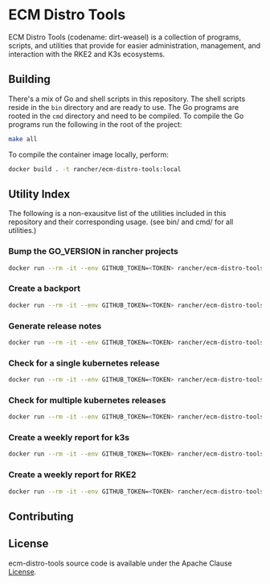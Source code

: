 # ECM Distro Tools

ECM Distro Tools (codename: dirt-weasel) is a collection of programs, scripts, and utilities that provide for easier administration, management, and interaction with the RKE2 and K3s ecosystems.

## Building
There's a mix of Go and shell scripts in this repository. The shell scripts reside in the `bin` directory and are ready to use. The Go programs are rooted in the `cmd` directory and need to be compiled. To compile the Go programs run the following in the root of the project:

```sh
make all
```
To compile the container image locally, perform:

```sh
docker build . -t rancher/ecm-distro-tools:local
```
## Utility Index 
The following is a non-exausitve list of the utilities included in this repository and their corresponding usage.
(see bin/ and cmd/ for all utilities.)

### Bump the GO_VERSION in rancher projects
```sh
docker run --rm -it --env GITHUB_TOKEN=<TOKEN> rancher/ecm-distro-tools update_go -o 1.16.3b7 -n 1.17.3b7 -r image-build--envtcd
```
### Create a backport
```sh
docker run --rm -it --env GITHUB_TOKEN=<TOKEN> rancher/ecm-distro-tools backport -r k3s -m v1.21.5+k3s1 -p v1.21.4+k3s1 
```
### Generate release notes
```sh
docker run --rm -it --env GITHUB_TOKEN=<TOKEN> rancher/ecm-distro-tools gen-release-notes -r k3s -m v1.21.5+k3s1 -p v1.21.4+k3s1 
```
### Check for a single kubernetes release
```sh
docker run --rm -it --env GITHUB_TOKEN=<TOKEN> rancher/ecm-distro-tools check_for_k8s_release -r v1.23.3
```

### Check for multiple kubernetes releases
```sh
docker run --rm -it --env GITHUB_TOKEN=<TOKEN> rancher/ecm-distro-tools check_for_k8s_release -r 'v1.23.3 v1.22.6 v1.21.9 v1.20.15'
```

### Create a weekly report for k3s
```sh
docker run --rm -it --env GITHUB_TOKEN=<TOKEN> rancher/ecm-distro-tools -r k3s
```
### Create a weekly report for RKE2
```sh
docker run --rm -it --env GITHUB_TOKEN=<TOKEN> rancher/ecm-distro-tools -r rke2
```

## Contributing

## License

ecm-distro-tools source code is available under the Apache Clause [License](/LICENSE).
